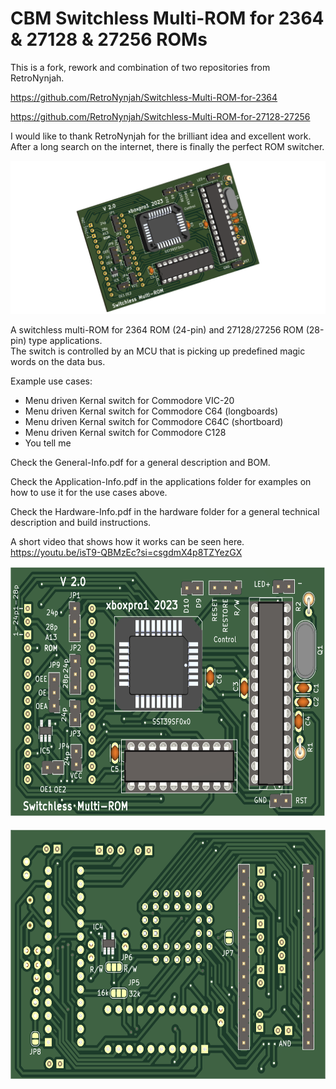 # CBM Switchless Multi-ROM for 2364 & 27128 & 27256 ROMs

This is a fork, rework and combination of two repositories from RetroNynjah.

<https://github.com/RetroNynjah/Switchless-Multi-ROM-for-2364>

<https://github.com/RetroNynjah/Switchless-Multi-ROM-for-27128-27256>

I would like to thank RetroNynjah for the brilliant idea and excellent work.
After a long search on the internet, there is finally the perfect ROM switcher.

<img src="images\cbm-multirom-transparent.png" alt="3D rendering" width="800"/><br/>

A switchless multi-ROM for 2364 ROM (24-pin) and 27128/27256 ROM (28-pin) type applications. <br/>
The switch is controlled by an MCU that is picking up predefined magic words on the data bus.  

Example use cases:
* Menu driven Kernal switch for Commodore VIC-20
* Menu driven Kernal switch for Commodore C64 (longboards)
* Menu driven Kernal switch for Commodore C64C (shortboard)
* Menu driven Kernal switch for Commodore C128
* You tell me


Check the General-Info.pdf for a general description and BOM.

Check the Application-Info.pdf in the applications folder for examples on how to use it for the use cases above.

Check the Hardware-Info.pdf in the hardware folder for a general technical description and build instructions.

A short video that shows how it works can be seen here. 
<https://youtu.be/isT9-QBMzEc?si=csgdmX4p8TZYezGX>

<img src="images\cbm-multirom-front-assembled.png" alt="Rendered top view" height="400"/>  <img src="images\cbm-multirom-back-assembled.png" alt="Rendered bottom view" height="400"/><br/>
